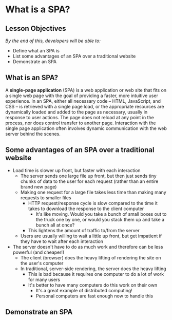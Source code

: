 # What is a SPA?

<!--1:37 WDI4 -->

## Lesson Objectives
*By the end of this, developers will be able to:*

- Define what an SPA is
- List some advantages of an SPA over a traditional website
- Demonstrate an SPA

## What is an SPA?

A **single-page application** (SPA) is a web application or web site that fits on a single web page with the goal of providing a faster, more intuitive user experience. In an SPA, either all necessary code – HTML, JavaScript, and CSS – is retrieved with a single page load, or the appropriate resources are dynamically loaded and added to the page as necessary, usually in response to user actions. The page does not reload at any point in the process, nor does control transfer to another page. Interaction with the single page application often involves dynamic communication with the web server behind the scenes.

## Some advantages of an SPA over a traditional website

- Load time is slower up front, but faster with each interaction
    - The server sends one large file up front, but then just sends tiny chunks of data to the user for each request (rather than an entire brand new page)
    - Making one request for a large file takes less time than making many requests to smaller files
        - HTTP request/response cycle is slow compared to the time it takes to download the response to the client computer
            - It's like moving.  Would you take a bunch of small boxes out to the truck one by one, or would you stack them up and take a bunch all at once?
        - This lightens the amount of traffic to/from the server
    - Users are usually willing to wait a little up front, but get impatient if they have to wait after each interaction
- The server doesn't have to do as much work and therefore can be less powerful (and cheaper!)
    - The client (browser) does the heavy lifting of rendering the site on the user's computer
    - In traditional, server-side rendering, the server does the heavy lifting
        - This is bad because it requires one computer to do a lot of work for many users
        - It's better to have many computers do this work on their own
            - It's a great example of distributed computing!
            - Personal computers are fast enough now to handle this

## Demonstrate an SPA
<!--
1. Go to [Google Maps](https://www.google.com/maps/)
    1. Pan/zoom around
    1. Observe how the tiles update as you interact
    1. This is one of the first sites that made SPAs popular!
1. Go to a public [Trello](https://trello.com/)
    1. Interact with cards/lists
    1. Note that creating/moving/editing/deleting cards does not cause the page to refresh, even though the data is saved
    1. Perhaps have a student go to the same board and interact with it.  Note that changes appear for the instructor in real time -->

<!--WDI4 1:49 -->
